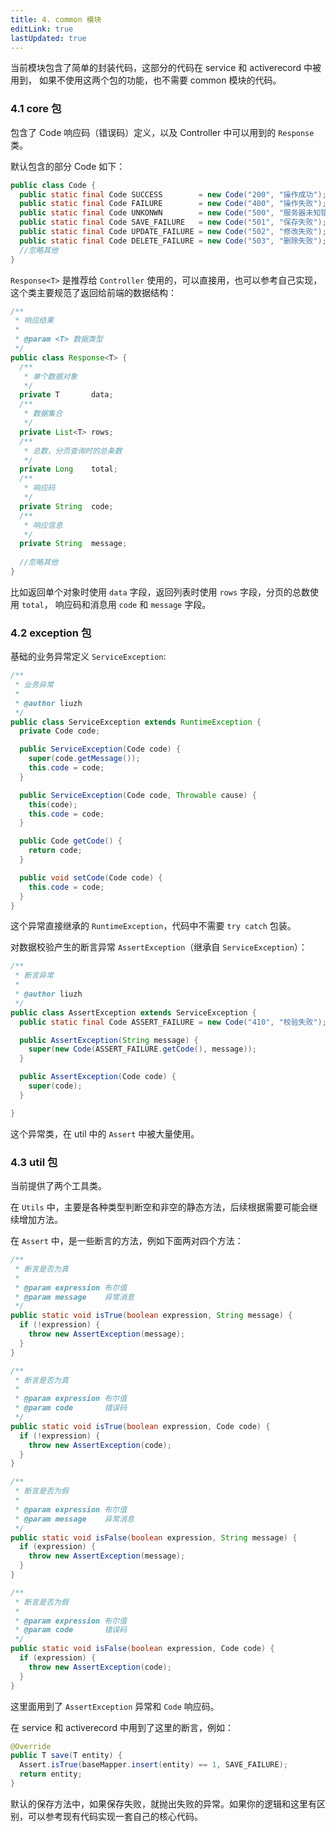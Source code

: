 ```yaml
---
title: 4. common 模块
editLink: true
lastUpdated: true
---
```


当前模块包含了简单的封装代码，这部分的代码在 service 和 activerecord 中被用到，
如果不使用这两个包的功能，也不需要 common 模块的代码。

### 4.1 core 包

包含了 Code 响应码（错误码）定义，以及 Controller 中可以用到的 `Response` 类。

默认包含的部分 Code 如下：
```java
public class Code {
  public static final Code SUCCESS        = new Code("200", "操作成功");
  public static final Code FAILURE        = new Code("400", "操作失败");
  public static final Code UNKONWN        = new Code("500", "服务器未知错误");
  public static final Code SAVE_FAILURE   = new Code("501", "保存失败");
  public static final Code UPDATE_FAILURE = new Code("502", "修改失败");
  public static final Code DELETE_FAILURE = new Code("503", "删除失败");
  //忽略其他
}
```

`Response<T>` 是推荐给 `Controller` 使用的，可以直接用，也可以参考自己实现，
这个类主要规范了返回给前端的数据结构：
```java
/**
 * 响应结果
 *
 * @param <T> 数据类型
 */
public class Response<T> {
  /**
   * 单个数据对象
   */
  private T       data;
  /**
   * 数据集合
   */
  private List<T> rows;
  /**
   * 总数，分页查询时的总条数
   */
  private Long    total;
  /**
   * 响应码
   */
  private String  code;
  /**
   * 响应信息
   */
  private String  message;
  
  //忽略其他
}
```
比如返回单个对象时使用 `data` 字段，返回列表时使用 `rows` 字段，分页的总数使用 `total`，
响应码和消息用 `code` 和 `message` 字段。

### 4.2 exception 包

基础的业务异常定义 `ServiceException`:
```java
/**
 * 业务异常
 *
 * @author liuzh
 */
public class ServiceException extends RuntimeException {
  private Code code;

  public ServiceException(Code code) {
    super(code.getMessage());
    this.code = code;
  }

  public ServiceException(Code code, Throwable cause) {
    this(code);
    this.code = code;
  }

  public Code getCode() {
    return code;
  }

  public void setCode(Code code) {
    this.code = code;
  }
}
```
这个异常直接继承的 `RuntimeException`，代码中不需要 `try catch` 包装。

对数据校验产生的断言异常 `AssertException`（继承自 `ServiceException`）：
```java
/**
 * 断言异常
 *
 * @author liuzh
 */
public class AssertException extends ServiceException {
  public static final Code ASSERT_FAILURE = new Code("410", "校验失败");

  public AssertException(String message) {
    super(new Code(ASSERT_FAILURE.getCode(), message));
  }

  public AssertException(Code code) {
    super(code);
  }

}
```

这个异常类，在 util 中的 `Assert` 中被大量使用。

### 4.3 util 包

当前提供了两个工具类。

在 `Utils` 中，主要是各种类型判断空和非空的静态方法，后续根据需要可能会继续增加方法。

在 `Assert` 中，是一些断言的方法，例如下面两对四个方法：
```java
/**
 * 断言是否为真
 *
 * @param expression 布尔值
 * @param message    异常消息
 */
public static void isTrue(boolean expression, String message) {
  if (!expression) {
    throw new AssertException(message);
  }
}

/**
 * 断言是否为真
 *
 * @param expression 布尔值
 * @param code       错误码
 */
public static void isTrue(boolean expression, Code code) {
  if (!expression) {
    throw new AssertException(code);
  }
}

/**
 * 断言是否为假
 *
 * @param expression 布尔值
 * @param message    异常消息
 */
public static void isFalse(boolean expression, String message) {
  if (expression) {
    throw new AssertException(message);
  }
}

/**
 * 断言是否为假
 *
 * @param expression 布尔值
 * @param code       错误码
 */
public static void isFalse(boolean expression, Code code) {
  if (expression) {
    throw new AssertException(code);
  }
}
```
这里面用到了 `AssertException` 异常和 `Code` 响应码。

在 service 和 activerecord 中用到了这里的断言，例如：
```java
@Override
public T save(T entity) {
  Assert.isTrue(baseMapper.insert(entity) == 1, SAVE_FAILURE);
  return entity;
}
```
默认的保存方法中，如果保存失败，就抛出失败的异常。如果你的逻辑和这里有区别，可以参考现有代码实现一套自己的核心代码。